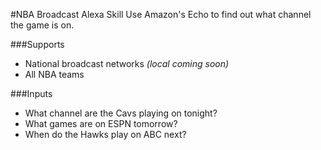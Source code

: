 #NBA Broadcast Alexa Skill
Use Amazon's Echo to find out what channel the game is on.

###Supports
- National broadcast networks *(local coming soon)*
- All NBA teams

###Inputs
- What channel are the Cavs playing on tonight?
- What games are on ESPN tomorrow?
- When do the Hawks play on ABC next?
